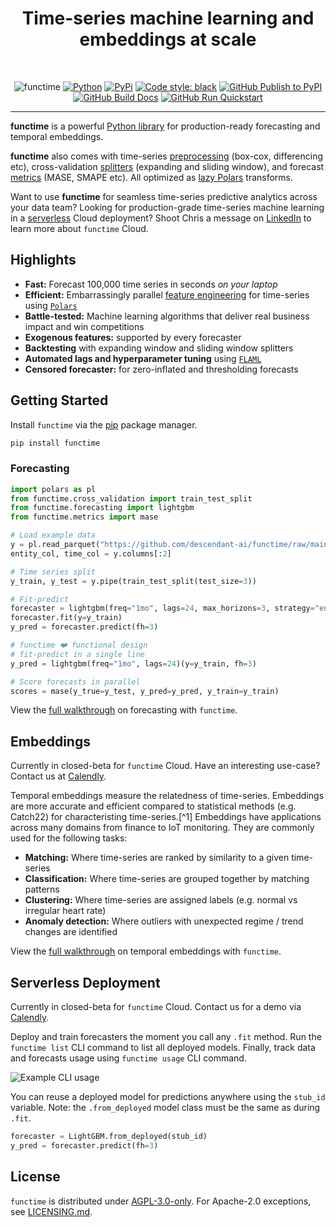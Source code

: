 <div align="center">
    <h1>Time-series machine learning and embeddings at scale</h1>
<br />

![functime](https://github.com/descendant-ai/functime/raw/main/static/images/functime_banner.png)
[![Python](https://img.shields.io/pypi/pyversions/functime)](https://pypi.org/project/functime/)
[![PyPi](https://img.shields.io/pypi/v/functime?color=blue)](https://pypi.org/project/functime/)
[![Code style: black](https://img.shields.io/badge/code%20style-black-000000.svg)](https://github.com/psf/black)
[![GitHub Publish to PyPI](https://github.com/descendant-ai/functime/actions/workflows/publish.yml/badge.svg)](https://github.com/descendant-ai/functime/actions/workflows/publish.yml)
[![GitHub Build Docs](https://github.com/descendant-ai/functime/actions/workflows/docs.yml/badge.svg)](https://docs.functime.ai/)
[![GitHub Run Quickstart](https://github.com/descendant-ai/functime/actions/workflows/quickstart.yml/badge.svg)](https://github.com/descendant-ai/functime/actions/workflows/quickstart.yml)

</div>

---
**functime** is a powerful [Python library]((https://pypi.org/project/functime/)) for production-ready forecasting and temporal embeddings.

**functime** also comes with time-series [preprocessing](https://docs.functime.ai/ref/preprocessing/) (box-cox, differencing etc), cross-validation [splitters](https://docs.functime.ai/ref/cross-validation/) (expanding and sliding window), and forecast [metrics](https://docs.functime.ai/ref/metrics/) (MASE, SMAPE etc). All optimized as [lazy Polars](https://pola-rs.github.io/polars-book/user-guide/lazy/using/) transforms.

Want to use **functime** for seamless time-series predictive analytics across your data team?
Looking for production-grade time-series machine learning in a [serverless](#serverless-deployment) Cloud deployment?
Shoot Chris a message on [LinkedIn](https://www.linkedin.com/in/chrislohy/) to learn more about `functime` Cloud.

## Highlights
- **Fast:** Forecast 100,000 time series in seconds *on your laptop*
- **Efficient:** Embarrassingly parallel [feature engineering](https://docs.functime.ai/ref/preprocessing/) for time-series using [`Polars`](https://www.pola.rs/)
- **Battle-tested:** Machine learning algorithms that deliver real business impact and win competitions
- **Exogenous features:** supported by every forecaster
- **Backtesting** with expanding window and sliding window splitters
- **Automated lags and hyperparameter tuning** using [`FLAML`](https://github.com/microsoft/FLAML)
- **Censored forecaster:** for zero-inflated and thresholding forecasts

## Getting Started
Install `functime` via the [pip](https://pypi.org/project/functime) package manager.
```bash
pip install functime
```

### Forecasting

```python
import polars as pl
from functime.cross_validation import train_test_split
from functime.forecasting import lightgbm
from functime.metrics import mase

# Load example data
y = pl.read_parquet("https://github.com/descendant-ai/functime/raw/main/data/commodities.parquet")
entity_col, time_col = y.columns[:2]

# Time series split
y_train, y_test = y.pipe(train_test_split(test_size=3))

# Fit-predict
forecaster = lightgbm(freq="1mo", lags=24, max_horizons=3, strategy="ensemble")
forecaster.fit(y=y_train)
y_pred = forecaster.predict(fh=3)

# functime ❤️ functional design
# fit-predict in a single line
y_pred = lightgbm(freq="1mo", lags=24)(y=y_train, fh=3)

# Score forecasts in parallel
scores = mase(y_true=y_test, y_pred=y_pred, y_train=y_train)
```

View the [full walkthrough](forecasting.md) on forecasting with `functime`.

## Embeddings

Currently in closed-beta for `functime` Cloud.
Have an interesting use-case? Contact us at [Calendly](https://calendly.com/functime).

Temporal embeddings measure the relatedness of time-series.
Embeddings are more accurate and efficient compared to statistical methods (e.g. Catch22) for characteristing time-series.[^1]
Embeddings have applications across many domains from finance to IoT monitoring.
They are commonly used for the following tasks:

- **Matching:** Where time-series are ranked by similarity to a given time-series
- **Classification:** Where time-series are grouped together by matching patterns
- **Clustering:** Where time-series are assigned labels (e.g. normal vs irregular heart rate)
- **Anomaly detection:** Where outliers with unexpected regime / trend changes are identified

View the [full walkthrough](embeddings.md) on temporal embeddings with `functime`.

## Serverless Deployment

Currently in closed-beta for `functime` Cloud.
Contact us for a demo via [Calendly](https://calendly.com/functime).

Deploy and train forecasters the moment you call any `.fit` method.
Run the `functime list` CLI command to list all deployed models.
Finally, track data and forecasts usage using `functime usage` CLI command.

![Example CLI usage](static/gifs/functime_cli_usage.gif)

You can reuse a deployed model for predictions anywhere using the `stub_id` variable.
Note: the `.from_deployed` model class must be the same as during `.fit`.
```python
forecaster = LightGBM.from_deployed(stub_id)
y_pred = forecaster.predict(fh=3)
```

## License
`functime` is distributed under [AGPL-3.0-only](LICENSE). For Apache-2.0 exceptions, see [LICENSING.md](https://github.com/descendant-ai/functime/blob/HEAD/LICENSING.md).
